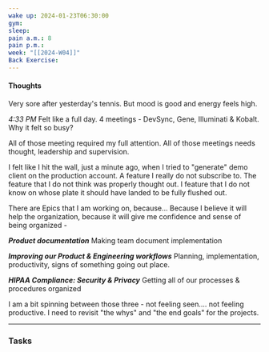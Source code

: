 ```yaml
---
wake up: 2024-01-23T06:30:00
gym: 
sleep: 
pain a.m.: 8
pain p.m.: 
week: "[[2024-W04]]"
Back Exercise:
---
```

#### Thoughts
Very sore after yesterday's tennis. 
But mood is good and energy feels high. 

*4:33 PM*
Felt like a full day.
4 meetings - DevSync, Gene, Illuminati & Kobalt.
Why it felt so busy?

All of those meeting required my full attention. All of those meetings needs thought, leadership and supervision. 

I felt like I hit the wall, just a minute ago, when I tried to "generate" demo client on the production account. A feature I really do not subscribe to. The feature that I do not think was properly thought out. I feature that I do not know on whose plate it should have landed to be fully flushed out. 

There are Epics that I am working on, because... Because I believe it will help the organization, because it will give me confidence and sense of being organized - 

***Product documentation***
Making team document implementation

***Improving our Product & Engineering workflows***
Planning, implementation, productivity, signs of something going out place.

***HIPAA Compliance: Security & Privacy***
Getting all of our processes & procedures organized

I am a bit spinning between those three - not feeling seen.... not feeling productive. 
I need to revisit "the whys" and "the end goals" for the projects. 







-----
### Tasks 
